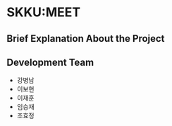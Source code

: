 # SKKU:MEET 

## Brief Explanation About the Project


## Development Team

- 강병남
- 이보현
- 이재훈
- 임승재
- 조효정
